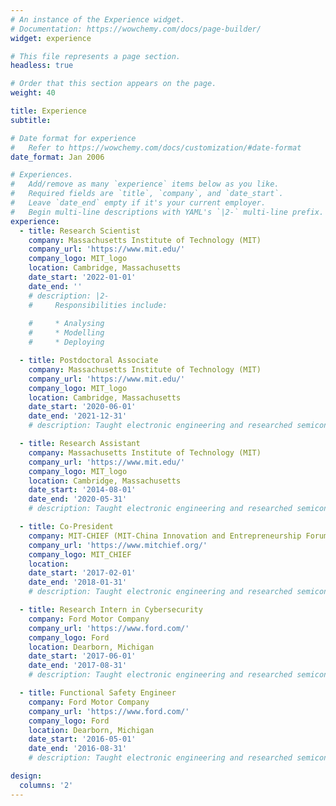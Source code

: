 ```yaml
---
# An instance of the Experience widget.
# Documentation: https://wowchemy.com/docs/page-builder/
widget: experience

# This file represents a page section.
headless: true

# Order that this section appears on the page.
weight: 40

title: Experience
subtitle:

# Date format for experience
#   Refer to https://wowchemy.com/docs/customization/#date-format
date_format: Jan 2006

# Experiences.
#   Add/remove as many `experience` items below as you like.
#   Required fields are `title`, `company`, and `date_start`.
#   Leave `date_end` empty if it's your current employer.
#   Begin multi-line descriptions with YAML's `|2-` multi-line prefix.
experience:
  - title: Research Scientist
    company: Massachusetts Institute of Technology (MIT)
    company_url: 'https://www.mit.edu/'
    company_logo: MIT_logo
    location: Cambridge, Massachusetts
    date_start: '2022-01-01'
    date_end: ''
    # description: |2-
    #     Responsibilities include:
        
    #     * Analysing
    #     * Modelling
    #     * Deploying

  - title: Postdoctoral Associate
    company: Massachusetts Institute of Technology (MIT)
    company_url: 'https://www.mit.edu/'
    company_logo: MIT_logo
    location: Cambridge, Massachusetts
    date_start: '2020-06-01'
    date_end: '2021-12-31'
    # description: Taught electronic engineering and researched semiconductor physics.

  - title: Research Assistant
    company: Massachusetts Institute of Technology (MIT)
    company_url: 'https://www.mit.edu/'
    company_logo: MIT_logo
    location: Cambridge, Massachusetts
    date_start: '2014-08-01'
    date_end: '2020-05-31'
    # description: Taught electronic engineering and researched semiconductor physics.

  - title: Co-President
    company: MIT-CHIEF (MIT-China Innovation and Entrepreneurship Forum)
    company_url: 'https://www.mitchief.org/'
    company_logo: MIT_CHIEF
    location: 
    date_start: '2017-02-01'
    date_end: '2018-01-31'
    # description: Taught electronic engineering and researched semiconductor physics.

  - title: Research Intern in Cybersecurity
    company: Ford Motor Company
    company_url: 'https://www.ford.com/'
    company_logo: Ford
    location: Dearborn, Michigan
    date_start: '2017-06-01'
    date_end: '2017-08-31'
    # description: Taught electronic engineering and researched semiconductor physics.

  - title: Functional Safety Engineer
    company: Ford Motor Company
    company_url: 'https://www.ford.com/'
    company_logo: Ford
    location: Dearborn, Michigan
    date_start: '2016-05-01'
    date_end: '2016-08-31'
    # description: Taught electronic engineering and researched semiconductor physics.

design:
  columns: '2'
---
```

